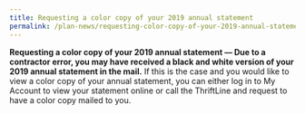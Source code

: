 ```yaml
---
title: Requesting a color copy of your 2019 annual statement
permalink: /plan-news/requesting-color-copy-of-your-2019-annual-statement/
---
```

**Requesting a color copy of your 2019 annual statement &#8212; Due to a contractor error, you may have received a black and white version of your 2019 annual statement in the mail.** If this is the case and you would like to view a color copy of your annual statement, you can either log in to My Account to view your statement online or call the ThriftLine and request to have a color copy mailed to you.
